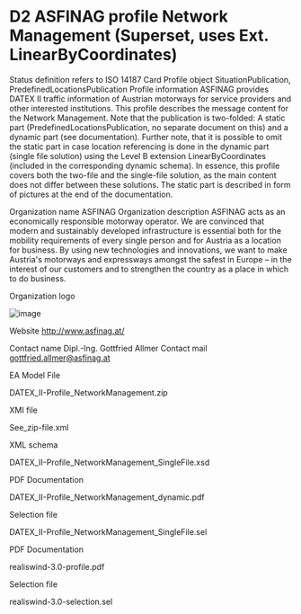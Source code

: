 # D2 ASFINAG profile Network Management (Superset, uses Ext. LinearByCoordinates)

Status definition refers to ISO 14187
Card
Profile object
SituationPublication, PredefinedLocationsPublication
Profile information
ASFINAG provides DATEX II traffic information of Austrian motorways for service providers and other interested institutions. This profile describes the message content for the Network Management. Note that the publication is two-folded: A static part (PredefinedLocationsPublication, no separate document on this) and a dynamic part (see documentation). Further note, that it is possible to omit the static part in case location referencing is done in the dynamic part (single file solution) using the Level B extension LinearByCoordinates (included in the corresponding dynamic schema).
In essence, this profile covers both the two-file and the single-file solution, as the main content does not differ between these solutions.
The static part is described in form of pictures at the end of the documentation.

Organization name
ASFINAG
Organization description
ASFINAG acts as an economically responsible motorway operator. We are convinced that modern and sustainably developed infrastructure is essential both for the mobility requirements of every single person and for Austria as a location for business. By using new technologies and innovations, we want to make Austria's motorways and expressways amongst the safest in Europe – in the interest of our customers and to strengthen the country as a place in which to do business.

Organization logo

![image](https://github.com/DATEX-II-EU/Profiles/assets/24648804/55dee24a-b12b-46a3-b941-35e565360555)

Website
http://www.asfinag.at/

Contact name
Dipl.-Ing. Gottfried Allmer
Contact mail
gottfried.allmer@asfinag.at

EA Model File

DATEX_II-Profile_NetworkManagement.zip

XMI file

See_zip-file.xml

XML schema

DATEX_II-Profile_NetworkManagement_SingleFile.xsd

PDF Documentation

DATEX_II-Profile_NetworkManagement_dynamic.pdf

Selection file

DATEX_II-Profile_NetworkManagement_SingleFile.sel

PDF Documentation

realiswind-3.0-profile.pdf

Selection file

realiswind-3.0-selection.sel
